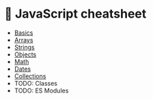 # 📃 JavaScript cheatsheet
- [Basics](01.basics)
- [Arrays](02.arrays)
- [Strings](03.strings)
- [Objects](04.objects)
- [Math](05.math)
- [Dates](06.dates)
- [Collections](07.collections)
- TODO: Classes
- TODO: ES Modules
